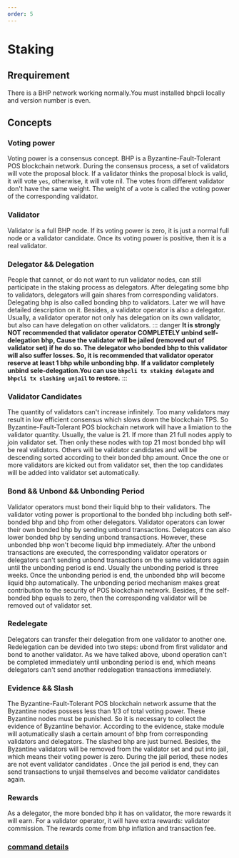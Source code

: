 ```yaml
---
order: 5
---
```


# Staking
## Rrequirement
There is a BHP network working normally.You must installed bhpcli locally and version number is even.
## Concepts
### Voting power
Voting power is a consensus concept. BHP is a Byzantine-Fault-Tolerant POS blockchain network. During the consensus process, a set of validators will vote the proposal block. If a validator thinks the proposal block is valid, it will vote `yes`, otherwise, it will vote nil. The votes from different validator don't have the same weight. The weight of a vote is called the voting power of the corresponding validator.
### Validator
Validator is a full BHP node. If its voting power is zero, it is just a normal full node or a validator candidate. Once its voting power is positive, then it is a real validator.
### Delegator && Delegation
People that cannot, or do not want to run validator nodes, can still participate in the staking process as delegators. After delegating some bhp to validators, delegators will gain shares from corresponding validators. Delegating bhp is also called bonding bhp to validators. Later we will have detailed description on it. Besides, a validator operator is also a delegator. Usually, a validator operator not only has delegation on its own validator, but also can have delegation on other validators.
::: danger
**It is strongly NOT recommended that validator operator COMPLETELY unbind self-delegation bhp, Cause the validator will be jailed (removed out of validator set) if he do so. The delegator who bonded bhp to this validator will also suffer losses.
So, it is recommended that validator operator reserve at least 1 bhp while unbonding bhp.**
**If a validator completely unbind sele-delegation.You can use `bhpcli tx staking delegate` and `bhpcli tx slashing unjail` to restore.**
:::
### Validator Candidates
The quantity of validators can't increase infinitely. Too many validators may result in low efficient consensus which slows down the blockchain TPS. So Byzantine-Fault-Tolerant POS blockchain network will have a limiation to the validator quantity. Usually, the value is 21. If more than 21 full nodes apply to join validator set. Then only these nodes with top 21 most bonded bhp will be real validators. Others will be validator candidates and will be descending sorted according to their bonded bhp amount. Once the one or more validators are kicked out from validator set, then the top candidates will be added into validator set automatically.
### Bond && Unbond && Unbonding Period
Validator operators must bond their liquid bhp to their validators. The validator voting power is proportional to the bonded bhp including both self-bonded bhp and bhp from other delegators. Validator operators can lower their own bonded bhp by sending unbond transactions. Delegators can also lower bonded bhp by sending unbond transactions. However, these unbonded bhp won't become liquid bhp immediately. After the unbond transactions are executed, the corresponding validator operators or delegators can't sending unbond transactions on the same validators again until the unbonding period is end. Usually the unbonding period is three weeks. Once the unbonding period is end, the unbonded bhp will become liquid bhp automatically. The unbonding period mechanism makes great contribution to the security of POS blockchain network. Besides, if the self-bonded bhp equals to zero, then the corresponding validator will be removed out of validator set.
### Redelegate
Delegators can transfer their delegation from one validator to another one. Redelegation can be devided into two steps: ubond from first validator and bond to another validator. As we have talked above, ubond operation can't be completed immediately until unbonding period is end, which means delegators can't send another redelegation transactions immediately.
### Evidence && Slash
The Byzantine-Fault-Tolerant POS blockchain network assume that the Byzantine nodes possess less than 1/3 of total voting power. These Byzantine nodes must be punished. So it is necessary to collect the evidence of Byzantine behavior. According to the evidence, stake module will aotumatically slash a certain amount of bhp from corresponding validators and delegators. The slashed bhp are just burned. Besides, the Byzantine validators will be removed from the validator set and put into jail, which means their voting power is zero. During the jail period, these nodes are not event validator candidates . Once the jail period is end, they can send transactions to unjail themselves and become validator candidates again.
### Rewards
As a delegator, the more bonded bhp it has on validator, the more rewards it will earn. For a validator operator, it will have extra rewards: validator commission. The rewards come from bhp inflation and transaction fee. 

### [command details](../cli-client/staking.md)